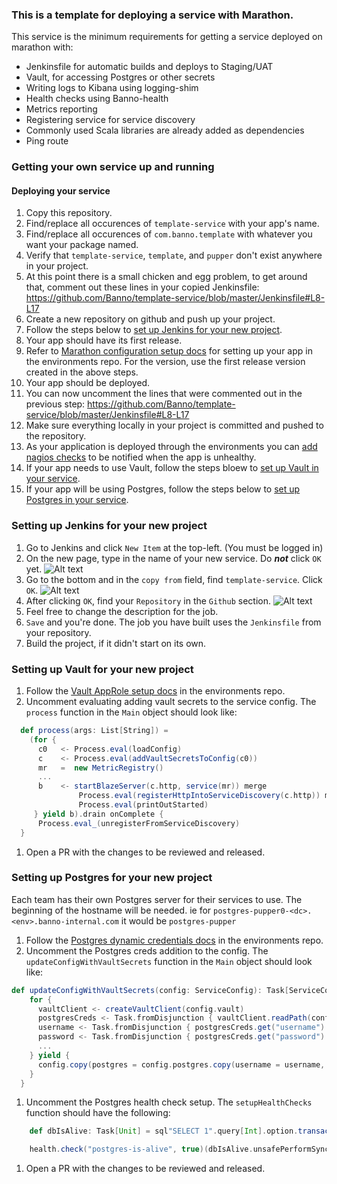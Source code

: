 ### This is a template for deploying a service with Marathon.

This service is the minimum requirements for getting a service deployed on marathon with:
- Jenkinsfile for automatic builds and deploys to Staging/UAT
- Vault, for accessing Postgres or other secrets
- Writing logs to Kibana using logging-shim
- Health checks using Banno-health
- Metrics reporting
- Registering service for service discovery
- Commonly used Scala libraries are already added as dependencies
- Ping route

### Getting your own service up and running

#### Deploying your service

1. Copy this repository.
1. Find/replace all occurences of `template-service` with your app's name.
1. Find/replace all occurences of `com.banno.template` with whatever you want your package named.
1. Verify that `template-service`, `template`, and `pupper` don't exist anywhere in your project.
1. At this point there is a small chicken and egg problem, to get around that, comment out these lines in your copied Jenkinsfile: https://github.com/Banno/template-service/blob/master/Jenkinsfile#L8-L17
1. Create a new repository on github and push up your project.
1. Follow the steps below to [set up Jenkins for your new project](#setting-up-jenkins-for-your-new-project).
1. Your app should have its first release.
1. Refer to [Marathon configuration setup docs](https://github.com/Banno/environments/blob/master/docs/marathon-app-setup.md) for setting up your app in the environments repo. For the version, use the first release version created in the above steps.
1. Your app should be deployed.
1. You can now uncomment the lines that were commented out in the previous step: https://github.com/Banno/template-service/blob/master/Jenkinsfile#L8-L17
1. Make sure everything locally in your project is committed and pushed to the repository.
1. As your application is deployed through the environments you can [add nagios checks](https://github.com/banno/nagios-config#adding-checks-for-a-new-service) to be notified when the app is unhealthy.
1. If your app needs to use Vault, follow the steps bloew to [set up Vault in your service](#setting-up-vault-for-your-new-project).
1. If your app will be using Postgres, follow the steps below to [set up Postgres in your service](#setting-up-postgres-for-your-new-project).

### Setting up Jenkins for your new project

1. Go to Jenkins and click `New Item` at the top-left. (You must be logged in)
1. On the new page, type in the name of your new service. Do **_not_** click `OK` yet.
![Alt text](https://user-images.githubusercontent.com/3231194/27773261-5332a966-5f3b-11e7-8a51-aea095c9d1c8.png)
1. Go to the bottom and in the `copy from` field, find `template-service`. Click `OK`.
![Alt text](https://user-images.githubusercontent.com/3231194/27773262-533d2594-5f3b-11e7-9b48-e8fc755455e8.png)
1. After clicking `OK`, find your `Repository` in the `Github` section.
![Alt text](https://user-images.githubusercontent.com/3231194/27773258-53307bb4-5f3b-11e7-86d7-c320382ec358.png)
1. Feel free to change the description for the job.
1. `Save` and you're done. The job you have built uses the `Jenkinsfile` from your repository.
1. Build the project, if it didn't start on its own.

### Setting up Vault for your new project

1. Follow the [Vault AppRole setup docs](https://github.com/Banno/environments/blob/master/docs/vault-app-setup.md) in the environments repo.
1. Uncomment evaluating adding vault secrets to the service config. The `process` function in the `Main` object should look like:

``` scala
  def process(args: List[String]) =
    (for {
      c0   <- Process.eval(loadConfig)
      c    <- Process.eval(addVaultSecretsToConfig(c0))
      mr   =  new MetricRegistry()
      ...
      b    <- startBlazeServer(c.http, service(mr)) merge
               Process.eval(registerHttpIntoServiceDiscovery(c.http)) merge
               Process.eval(printOutStarted)
     } yield b).drain onComplete {
      Process.eval_(unregisterFromServiceDiscovery)
  }
```
1. Open a PR with the changes to be reviewed and released.

### Setting up Postgres for your new project

Each team has their own Postgres server for their services to use. The beginning of the hostname will be needed. ie for `postgres-pupper0-<dc>.<env>.banno-internal.com` it would be `postgres-pupper`

1. Follow the [Postgres dynamic credentials docs](https://github.com/Banno/environments/blob/master/docs/dynamic-postgres-creds.md) in the environments repo.
1. Uncomment the Postgres creds addition to the config. The `updateConfigWithVaultSecrets` function in the `Main` object should look like:

``` scala
def updateConfigWithVaultSecrets(config: ServiceConfig): Task[ServiceConfig] = {
    for {
      vaultClient <- createVaultClient(config.vault)
      postgresCreds <- Task.fromDisjunction { vaultClient.readPath(config.vault.postgresCredsPath).toDisjunction }
      username <- Task.fromDisjunction { postgresCreds.get("username") \/> NoPostgresUsername }
      password <- Task.fromDisjunction { postgresCreds.get("password") \/> NoPostgresPassword }
      ...
    } yield {
      config.copy(postgres = config.postgres.copy(username = username, password = password))
    }
  }
```
1. Uncomment the Postgres health check setup. The `setupHealthChecks` function should have the following:

``` scala
    def dbIsAlive: Task[Unit] = sql"SELECT 1".query[Int].option.transact(transactor).void

    health.check("postgres-is-alive", true)(dbIsAlive.unsafePerformSync)
```
1. Open a PR with the changes to be reviewed and released.
